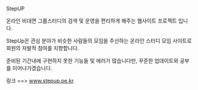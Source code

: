 StepUP

온라인 비대면 그룹스터디의 검색 및 운영을 편리하게 해주는 웹사이트 프로젝트 입니다.

StepUp은 관심 분야가 비슷한 사람들의 모임을 주선하는 온라인 스터디 모임 사이트로 회원의 자발적 참여를 지향합니다.

준비된 기간내에 구현하지 못한 기능들 및 에러가 많습니다만, 꾸준한 업데이트와 공부를 이어나가겠습니다.

링크 ==> www.stepup.pe.kr
